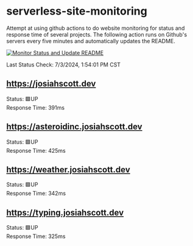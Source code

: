 # serverless-site-monitoring
Attempt at using github actions to do website monitoring for status and response time of several projects. The following action runs on Github's servers every five minutes and automatically updates the README.  

[![Monitor Status and Update README](https://github.com/JosiahSco/serverless-site-monitoring/actions/workflows/monitor.yaml/badge.svg)](https://github.com/JosiahSco/serverless-site-monitoring/actions/workflows/monitor.yaml)

Last Status Check: 7/3/2024, 1:54:01 PM CST

## https://josiahscott.dev
Status: 🟩UP  
Response Time: 391ms

## https://asteroidinc.josiahscott.dev
Status: 🟩UP  
Response Time: 425ms

## https://weather.josiahscott.dev
Status: 🟩UP  
Response Time: 342ms

## https://typing.josiahscott.dev
Status: 🟩UP  
Response Time: 325ms

